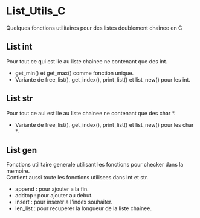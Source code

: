 # List_Utils_C

Quelques fonctions utilitaires pour des listes doublement chainee en C

## List int

Pour tout ce qui est lie au liste chainee ne contenant que des int.
- get_min() et get_max() comme fonction unique.
- Variante de free_list(), get_index(), print_list() et list_new() pour les int.

## List str
Pour tout ce aui est lie au liste chainee ne contenant que des char *.
- Variante de free_list(), get_index(), print_list() et list_new() pour les char *.

## List gen

Fonctions utilitaire generale utilisant les fonctions pour checker dans la memoire.<br>
Contient aussi toute les fonctions utilisees dans int et str.
- append : pour ajouter a la fin.
- addtop : pour ajouter au debut.
- insert : pour inserer a l'index souhaiter.
- len_list : pour recuperer la longueur de la liste chainee.
